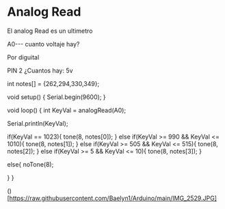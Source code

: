 # Analog Read

El analog Read es un ultimetro 

A0--- cuanto voltaje hay?

Por diguital

PIN 2 ¿Cuantos hay:
5v




int notes[] = {262,294,330,349};

void setup() {
  Serial.begin(9600);
}

void loop() {
  int KeyVal = analogRead(A0);

  Serial.println(KeyVal);

if(KeyVal == 1023){
  tone(8, notes[0]);
}
  else if(KeyVal >= 990 && KeyVal <= 1010){
    tone(8, notes[1]);
  }
  else if(KeyVal >= 505 && KeyVal <= 515){
    tone(8, notes[2]);
  }
  else if(KeyVal >= 5 && KeyVal <= 10){
    tone(8, notes[3]);
  }

  else{
    noTone(8);
    
  }
  }


() [https://raw.githubusercontent.com/Baelyn1/Arduino/main/IMG_2529.JPG] 



